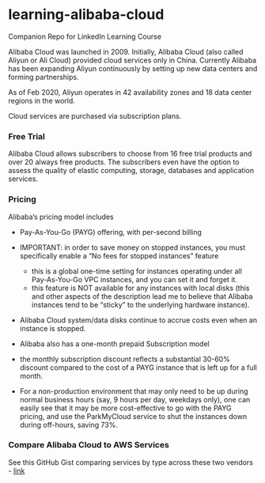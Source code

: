 # learning-alibaba-cloud
Companion Repo for LinkedIn Learning Course

Alibaba Cloud was launched in 2009. Initially, Alibaba Cloud (also called Aliyun or Ali Cloud) provided cloud services only in China. Currently Alibaba has been expanding Aliyun continuously by setting up new data centers and forming partnerships.

As of Feb 2020, Aliyun operates in 42 availability zones and 18 data center regions in the world. 

Cloud services are purchased via subscription plans.

### Free Trial

Alibaba Cloud allows subscribers to choose from 16 free trial products and over 20 always free products. The subscribers even have the option to assess the quality of elastic computing, storage, databases and application services. 

### Pricing

Alibaba’s pricing model includes
- Pay-As-You-Go (PAYG) offering, with per-second billing
- IMPORTANT: in order to save money on stopped instances, you must specifically enable a “No fees for stopped instances” feature 
    - this is a global one-time setting for instances operating under all Pay-As-You-Go VPC instances, and you can set it and forget it. 
    - this feature is NOT available for any instances with local disks (this and other aspects of the description lead me to believe that Alibaba instances tend to be “sticky” to the underlying hardware instance). 
- Alibaba Cloud system/data disks continue to accrue costs even when an instance is stopped.

- Alibaba also has a one-month prepaid Subscription model
- the monthly subscription discount reflects a substantial 30-60% discount compared to the cost of a PAYG instance that is left up for a full month.
- For a non-production environment that may only need to be up during normal business hours (say, 9 hours per day, weekdays only), one can easily see that it may be more cost-effective to go with the PAYG pricing, and use the ParkMyCloud service to shut the instances down during off-hours, saving 73%.


### Compare Alibaba Cloud to AWS Services

See this GitHub Gist comparing services by type across these two vendors - [link](https://gist.github.com/lynnlangit/d820bc54f6e97839e9f6a6ea66863e2d)
